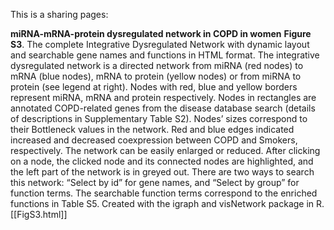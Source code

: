 This is a sharing pages:

**miRNA-mRNA-protein dysregulated network in COPD in women** 
**Figure S3**. The complete Integrative Dysregulated Network with dynamic layout and searchable gene names and functions in HTML format. The integrative dysregulated network is a directed network from miRNA (red nodes) to mRNA (blue nodes), mRNA to protein (yellow nodes) or from miRNA to protein (see legend at right). Nodes with red, blue and yellow borders represent miRNA, mRNA and protein respectively. Nodes in rectangles are annotated COPD-related genes from the disease database search (details of descriptions in Supplementary Table S2). Nodes’ sizes correspond to their Bottleneck values in the network. Red and blue edges indicated increased and decreased coexpression between COPD and Smokers, respectively. The network can be easily enlarged or reduced. After clicking on a node, the clicked node and its connected nodes are highlighted, and the left part of the network is in greyed out. There are two ways to search this network: “Select by id” for gene names, and “Select by group” for function terms. The searchable function terms correspond to the enriched functions in Table S5. Created with the igraph and visNetwork package in R. [[FigS3.html]]